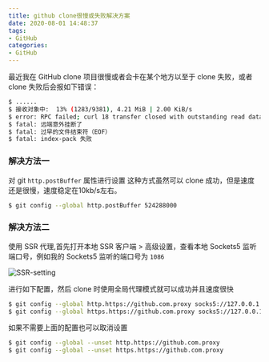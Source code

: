 ```yaml
---
title: github clone很慢或失败解决方案
date: 2020-08-01 14:48:37
tags: 
- GitHub
categories:
- GitHub
---
```

最近我在 GitHub clone 项目很慢或者会卡在某个地方以至于 clone 失败，或者clone 失败后会报如下错误：

``` bash
$ ......
$ 接收对象中:  13% (1283/9381), 4.21 MiB | 2.00 KiB/s        
$ error: RPC failed; curl 18 transfer closed with outstanding read data remaining
$ fatal: 远端意外挂断了
$ fatal: 过早的文件结束符（EOF）
$ fatal: index-pack 失败
```

<!-- more -->

### 解决方法一

对 git `http.postBuffer` 属性进行设置
这种方式虽然可以 clone 成功，但是速度还是很慢，速度稳定在10kb/s左右。

``` bash
$ git config --global http.postBuffer 524288000
```

### 解决方法二

使用 SSR 代理,首先打开本地 SSR 客户端 > 高级设置，查看本地 Sockets5 监听端口号，例如我的 Sockets5 监听的端口号为 `1086`

![SSR-setting](https://tva1.sinaimg.cn/large/006tNbRwgy1gadyghg8owj30qe0gqwg3.jpg)

进行如下配置，然后 clone 时使用全局代理模式就可以成功并且速度很快

``` bash
$ git config --global http.https://github.com.proxy socks5://127.0.0.1:1086
$ git config --global https.https://github.com.proxy socks5://127.0.0.1:1086

```

如果不需要上面的配置也可以取消设置

``` bash
$ git config --global --unset http.https://github.com.proxy
$ git config --global --unset https.https://github.com.proxy

```